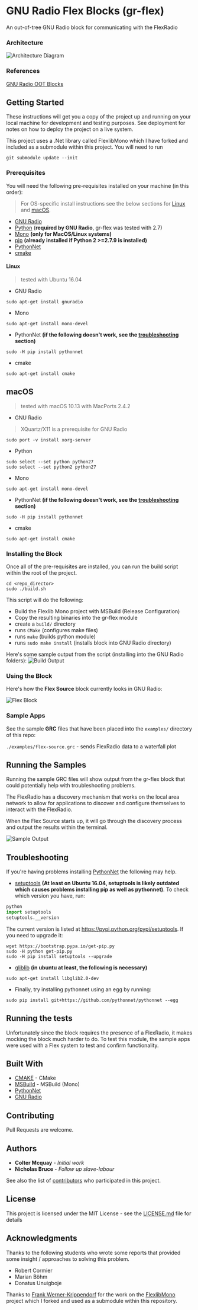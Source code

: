
# GNU Radio Flex Blocks (gr-flex)

An out-of-tree GNU Radio block for communicating with the FlexRadio

### Architecture

![Architecture Diagram](https://cdn.rawgit.com/cjam/gr-flex/master/images/architecture.svg)

### References

[GNU Radio OOT Blocks](https://wiki.gnuradio.org/index.php/OutOfTreeModules)

## Getting Started

These instructions will get you a copy of the project up and running on your local machine for development and testing purposes. See deployment for notes on how to deploy the project on a live system.

This project uses a .Net library called FlexlibMono which I have forked and included as a submodule within this project.  You will need to run

`git submodule update --init`

### Prerequisites

You will need the following pre-requisites installed on your machine (in this order):
> For OS-specific install instructions see the below sections for [Linux](#Linux) and [macOS](macOS).

- [GNU Radio](https://wiki.gnuradio.org/index.php/InstallingGR)
- [Python](https://www.python.org/) (**required by GNU Radio**, gr-flex was tested with 2.7)
- [Mono](http://www.mono-project.com/download/) **(only for MacOS/Linux systems)**
- [pip](https://pip.pypa.io/en/stable/installing/) **(already installed if Python 2 >=2.7.9 is installed)**
- [PythonNet]
- [cmake](cmake.org)


#### Linux
> tested with Ubuntu 16.04

- GNU Radio
```
sudo apt-get install gnuradio
```
- Mono
```
sudo apt-get install mono-devel
```
- PythonNet **(if the following doesn't work, see the [troubleshooting](#troubleshooting) section)**
```
sudo -H pip install pythonnet
```
- cmake
```
sudo apt-get install cmake
```

## macOS
> tested with macOS 10.13 with MacPorts 2.4.2

- GNU Radio
> XQuartz/X11 is a prerequisite for GNU Radio
```
sudo port -v install xorg-server
```

- Python
```
sudo select --set python python27
sudo select --set python2 python27
```

- Mono
```
sudo apt-get install mono-devel
```
- PythonNet **(if the following doesn't work, see the [troubleshooting](#troubleshooting) section)**
```
sudo -H pip install pythonnet
```
- cmake
```
sudo apt-get install cmake
```

### Installing the Block

Once all of the pre-requisites are installed, you can run the build script within the root of the project.

```
cd <repo_director>
sudo ./build.sh
```
This script will do the following:

- Build the Flexlib Mono project with MSBuild (Release Configuration)
- Copy the resulting binaries into the gr-flex module
- create a `build/` directory
- runs `CMake`  (configures make files)
- runs `make`   (builds python module)
- runs `sudo make install`  (installs block into GNU Radio directory)

Here's some sample output from the script (installing into the GNU Radio folders):
![Build Output](./images/build-output.png)

### Using the Block
Here's how the **Flex Source** block currently looks in GNU Radio:

![Flex Block](./images/flex-source-block.png)

### Sample Apps
See the sample **GRC** files that have been placed into the `examples/` directory of this repo:

`./examples/flex-source.grc` - sends FlexRadio data to a waterfall plot

## Running the Samples

Running the sample GRC files will show output from the gr-flex block that could potentially help with troubleshooting problems.

The FlexRadio has a discovery mechanism that works on the local area network to allow for applications to discover and configure themselves to interact with the FlexRadio.  

When the Flex Source starts up, it will go through the discovery process and output the results within the terminal.

![Sample Output](./images/sample-output.png)

## Troubleshooting
If you're having problems installing [PythonNet](#pythonnet) the following may help.

- [setuptools](pypi.python.org/pypi/setuptools) **(At least on Ubuntu 16.04, setuptools is likely outdated which causes problems installing pip as well as pythonnet)**. To check which version you have, run:
```python
python
import setuptools
setuptools.__version
```
The current version is listed at https://pypi.python.org/pypi/setuptools.
If you need to upgrade it:
```
wget https://bootstrap.pypa.io/get-pip.py
sudo -H python get-pip.py
sudo -H pip install setuptools --upgrade
```

- [gliblib](https://packages.ubuntu.com/xenial/libglib2.0-dev) **(in ubuntu at least, the following is necessary)**
```
sudo apt-get install libglib2.0-dev
```

- Finally, try installing pythonnet using an egg by running:
```
sudo pip install git+https://github.com/pythonnet/pythonnet --egg
```

## Running the tests

Unfortunately since the block requires the presence of a FlexRadio, it makes mocking the block much harder to do.  To test this module, the sample apps were used with a Flex system to test and confirm functionality.

## Built With

* [CMAKE](https://cmake.org/) - CMake
* [MSBuild](http://www.mono-project.com/docs/tools+libraries/tools/xbuild/) - MSBuild (Mono)
* [PythonNet]
* [GNU Radio]

## Contributing

Pull Requests are welcome.

## Authors

* **Colter Mcquay** - *Initial work*
* **Nicholas Bruce** - *Follow up slave-labour*

See also the list of [contributors](https://github.com/your/project/contributors) who participated in this project.

## License

This project is licensed under the MIT License - see the [LICENSE.md](LICENSE.md) file for details

## Acknowledgments

Thanks to the following students who wrote some reports that provided some insight / approaches to solving this problem.

- Robert Cormier
- Marian Böhm
- Donatus Unuigboje

Thanks to [Frank Werner-Krippendorf](https://github.com/krippendorf) for the work on the [FlexlibMono](https://github.com/krippendorf/FlexlibMono) project which I forked and used as a submodule within this repository.

[GNU Radio]: https://wiki.gnuradio.org/index.php/InstallingGR "GNU Radio"
[PythonNet]: https://pythonnet.github.io/ "Python.Net"
[Mono]: http://www.mono-project.com/download/ "Mono"
